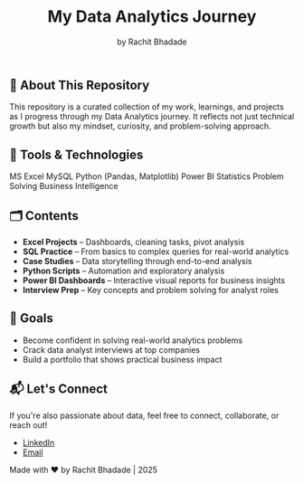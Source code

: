   <header>
    <h1>My Data Analytics Journey</h1>
    <p>by Rachit Bhadade</p>
  </header>

  <section>
    <h2>🚀 About This Repository</h2>
    <p>
      This repository is a curated collection of my work, learnings, and projects as I progress through my Data Analytics journey.
      It reflects not just technical growth but also my mindset, curiosity, and problem-solving approach.
    </p>
  </section>

  <section>
    <h2>📌 Tools & Technologies</h2>
    <div>
      <span class="tag">MS Excel</span>
      <span class="tag">MySQL</span>
      <span class="tag">Python (Pandas, Matplotlib)</span>
      <span class="tag">Power BI</span>
      <span class="tag">Statistics</span>
      <span class="tag">Problem Solving</span>
      <span class="tag">Business Intelligence</span>
    </div>
  </section>

  <section>
    <h2>🗂️ Contents</h2>
    <ul>
      <li><strong>Excel Projects</strong> – Dashboards, cleaning tasks, pivot analysis</li>
      <li><strong>SQL Practice</strong> – From basics to complex queries for real-world analytics</li>
      <li><strong>Case Studies</strong> – Data storytelling through end-to-end analysis</li>
      <li><strong>Python Scripts</strong> – Automation and exploratory analysis</li>
      <li><strong>Power BI Dashboards</strong> – Interactive visual reports for business insights</li>
      <li><strong>Interview Prep</strong> – Key concepts and problem solving for analyst roles</li>
    </ul>
  </section>
  <section>
    <h2>🎯 Goals</h2>
    <ul>
      <li>Become confident in solving real-world analytics problems</li>
      <li>Crack data analyst interviews at top companies</li>
      <li>Build a portfolio that shows practical business impact</li>
    </ul>
  </section>

  <section>
    <h2>📬 Let's Connect</h2>
    <p>If you're also passionate about data, feel free to connect, collaborate, or reach out!</p>
    <ul>
      <li><a href="https://www.linkedin.com/in/rachit-bhadade" target="_blank">LinkedIn</a></li>
      <li><a href="mailto:bhadaderachit901@gmail.com">Email</a></li>
    </ul>
  </section>

  <footer>
    Made with ❤️ by Rachit Bhadade | 2025
  </footer>

</body>
</html>
